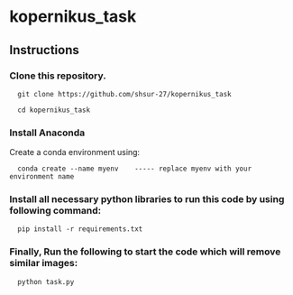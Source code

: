 # kopernikus_task

## Instructions

### Clone this repository. 
```
  git clone https://github.com/shsur-27/kopernikus_task

  cd kopernikus_task
```
### Install Anaconda
Create a conda environment using: 
```
  conda create --name myenv    ----- replace myenv with your environment name
```

### Install all necessary python libraries to run this code by using following command:
```
  pip install -r requirements.txt
```
### Finally, Run the following to start the code which will remove similar images:
```
  python task.py
```
